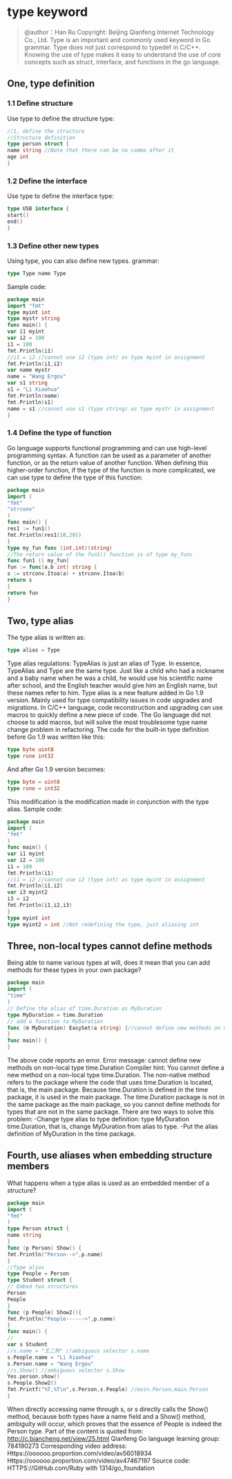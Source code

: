 # type keyword
> @author：Han Ru
> Copyright: Beijing Qianfeng Internet Technology Co., Ltd.
Type is an important and commonly used keyword in Go grammar. Type does not just correspond to typedef in C/C++. Knowing the use of type makes it easy to understand the use of core concepts such as struct, interface, and functions in the go language.
## One, type definition
### 1.1 Define structure
Use type to define the structure type:
```go
//1, define the structure
//Structure definition
type person struct {
name string //Note that there can be no comma after it
age int
}
```
### 1.2 Define the interface
Use type to define the interface type:
```go
type USB interface {
start()
end()
}
```
### 1.3 Define other new types
Using type, you can also define new types.
grammar:
```go
type Type name Type
```
Sample code:
```go
package main
import "fmt"
type myint int
type mystr string
func main() {
var i1 myint
var i2 = 100
i1 = 100
fmt.Println(i1)
//i1 = i2 //cannot use i2 (type int) as type myint in assignment
fmt.Println(i1,i2)
var name mystr
name = "Wang Ergou"
var s1 string
s1 = "Li Xiaohua"
fmt.Println(name)
fmt.Println(s1)
name = s1 //cannot use s1 (type string) as type mystr in assignment
}
```
### 1.4 Define the type of function
Go language supports functional programming and can use high-level programming syntax. A function can be used as a parameter of another function, or as the return value of another function. When defining this higher-order function, if the type of the function is more complicated, we can use type to define the type of this function:
```go
package main
import (
"fmt"
"strconv"
)
func main() {
res1 := fun1()
fmt.Println(res1(10,20))
}
type my_fun func (int,int)(string)
//The return value of the fun1() function is of type my_func
func fun1 () my_fun{
fun := func(a,b int) string {
s := strconv.Itoa(a) + strconv.Itoa(b)
return s
}
return fun
}
```
## Two, type alias
The type alias is written as:
```go
type alias = Type
```
Type alias regulations: TypeAlias ​​is just an alias of Type. In essence, TypeAlias ​​and Type are the same type. Just like a child who had a nickname and a baby name when he was a child, he would use his scientific name after school, and the English teacher would give him an English name, but these names refer to him.
Type alias is a new feature added in Go 1.9 version. Mainly used for type compatibility issues in code upgrades and migrations. In C/C++ language, code reconstruction and upgrading can use macros to quickly define a new piece of code. The Go language did not choose to add macros, but will solve the most troublesome type name change problem in refactoring.
The code for the built-in type definition before Go 1.9 was written like this:
```go
type byte uint8
type rune int32
```
And after Go 1.9 version becomes:
```go
type byte = uint8
type rune = int32
```
This modification is the modification made in conjunction with the type alias.
Sample code:
```go
package main
import (
"fmt"
)
func main() {
var i1 myint
var i2 = 100
i1 = 100
fmt.Println(i1)
//i1 = i2 //cannot use i2 (type int) as type myint in assignment
fmt.Println(i1,i2)
var i3 myint2
i3 = i2
fmt.Println(i1,i2,i3)
}
type myint int
type myint2 = int //Not redefining the type, just aliasing int
```
## Three, non-local types cannot define methods
Being able to name various types at will, does it mean that you can add methods for these types in your own package?
```go
package main
import (
"time"
)
// Define the alias of time.Duration as MyDuration
type MyDuration = time.Duration
// add a function to MyDuration
func (m MyDuration) EasySet(a string) {//cannot define new methods on non-local type time.Duration
}
func main() {
}
```
The above code reports an error. Error message: cannot define new methods on non-local type time.Duration
Compiler hint: You cannot define a new method on a non-local type time.Duration. The non-native method refers to the package where the code that uses time.Duration is located, that is, the main package. Because time.Duration is defined in the time package, it is used in the main package. The time.Duration package is not in the same package as the main package, so you cannot define methods for types that are not in the same package.
There are two ways to solve this problem:
-Change type alias to type definition: type MyDuration time.Duration, that is, change MyDuration from alias to type.
-Put the alias definition of MyDuration in the time package.
## Fourth, use aliases when embedding structure members
What happens when a type alias is used as an embedded member of a structure?
```go
package main
import (
"fmt"
)
type Person struct {
name string
}
func (p Person) Show() {
fmt.Println("Person-->",p.name)
}
//Type alias
type People = Person
type Student struct {
// Embed two structures
Person
People
}
func (p People) Show2(){
fmt.Println("People------>",p.name)
}
func main() {
//
var s Student
//s.name = "王二狗" //ambiguous selector s.name
s.People.name = "Li Xiaohua"
s.Person.name = "Wang Ergou"
//s.Show() //ambiguous selector s.Show
Yes.person.show()
s.People.Show2()
fmt.Printf("%T,%T\n",s.Person,s.People) //main.Person,main.Person
}
```
When directly accessing name through s, or s directly calls the Show() method, because both types have a name field and a Show() method, ambiguity will occur, which proves that the essence of People is indeed the Person type.
Part of the content is quoted from: http://c.biancheng.net/view/25.html
Qianfeng Go language learning group: 784190273
Corresponding video address:
Https://oooooo.proportion.com/video/av56018934
Https://oooooo.proportion.com/video/av47467197
Source code:
HTTPS://GitHub.com/Ruby with 1314/go_foundation
